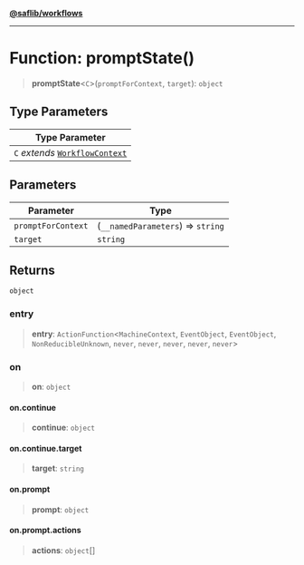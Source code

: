 [**@saflib/workflows**](../index.md)

***

# Function: promptState()

> **promptState**\<`C`\>(`promptForContext`, `target`): `object`

## Type Parameters

| Type Parameter |
| ------ |
| `C` *extends* [`WorkflowContext`](../interfaces/WorkflowContext.md) |

## Parameters

| Parameter | Type |
| ------ | ------ |
| `promptForContext` | (`__namedParameters`) => `string` |
| `target` | `string` |

## Returns

`object`

### entry

> **entry**: `ActionFunction`\<`MachineContext`, `EventObject`, `EventObject`, `NonReducibleUnknown`, `never`, `never`, `never`, `never`, `never`\>

### on

> **on**: `object`

#### on.continue

> **continue**: `object`

#### on.continue.target

> **target**: `string`

#### on.prompt

> **prompt**: `object`

#### on.prompt.actions

> **actions**: `object`[]
